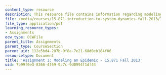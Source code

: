 ```yaml
---
content_type: resource
description: This resource file contains information regarding modeling an epidemic.
file: /media/courses/15-871-introduction-to-system-dynamics-fall-2013/7b99f0e383664f699c7c9d0994f1df44_MIT15_871F13_ass1.pdf
file_type: application/pdf
learning_resource_types:
- Assignments
ocw_type: OCWFile
parent_title: Assignments
parent_type: CourseSection
parent_uid: 112e5bd4-207b-9f8a-7e21-68d0eb184f06
resourcetype: Document
title: 'Assignment 1: Modeling an Epidemic - 15.871 Fall 2013'
uid: 7b99f0e3-8366-4f69-9c7c-9d0994f1df44
---
```

